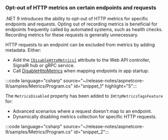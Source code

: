 ### Opt-out of HTTP metrics on certain endpoints and requests

.NET 9 introduces the ability to opt-out of HTTP metrics for specific endpoints and requests. Opting out of recording metrics is beneficial for endpoints frequently called by automated systems, such as health checks. Recording metrics for these requests is generally unnecessary.

HTTP requests to an endpoint can be excluded from metrics by adding metadata. Either:

* Add the [`[DisableHttpMetrics]`](https://source.dot.net/#Microsoft.AspNetCore.Http.Extensions/DisableHttpMetricsAttribute.cs,258cd11ebe5f2ee1) attribute to the Web API controller, SignalR hub or gRPC service.
* Call [DisableHttpMetrics](https://source.dot.net/#Microsoft.AspNetCore.Http.Extensions/HttpMetricsEndpointConventionBuilderExtensions.cs,7537104878c6f44a) when mapping endpoints in app startup:

:::code language="csharp" source="~/release-notes/aspnetcore-9/samples/Metrics/Program.cs" id="snippet_1" highlight="5":::

The `MetricsDisabled` property has been added to `IHttpMetricsTagsFeature` for:

* Advanced scenarios where a request doesn't map to an endpoint.
* Dynamically disabling metrics collection for specific HTTP requests.

:::code language="csharp" source="~/release-notes/aspnetcore-9/samples/Metrics/Program.cs" id="snippet_2":::
